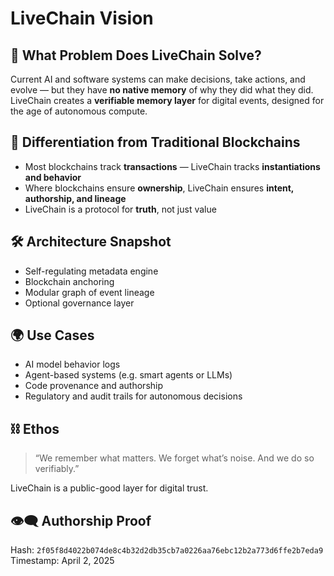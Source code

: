 
# LiveChain Vision

## 🧠 What Problem Does LiveChain Solve?

Current AI and software systems can make decisions, take actions, and evolve — but they have **no native memory** of why they did what they did.  
LiveChain creates a **verifiable memory layer** for digital events, designed for the age of autonomous compute.

## 🔐 Differentiation from Traditional Blockchains

- Most blockchains track **transactions** — LiveChain tracks **instantiations and behavior**
- Where blockchains ensure **ownership**, LiveChain ensures **intent, authorship, and lineage**
- LiveChain is a protocol for **truth**, not just value

## 🛠️ Architecture Snapshot

- Self-regulating metadata engine
- Blockchain anchoring
- Modular graph of event lineage
- Optional governance layer

## 🌍 Use Cases

- AI model behavior logs
- Agent-based systems (e.g. smart agents or LLMs)
- Code provenance and authorship
- Regulatory and audit trails for autonomous decisions

## ⛓️ Ethos

> “We remember what matters. We forget what’s noise. And we do so verifiably.”

LiveChain is a public-good layer for digital trust.

## 👁️‍🗨️ Authorship Proof

Hash: `2f05f8d4022b074de8c4b32d2db35cb7a0226aa76ebc12b2a773d6ffe2b7eda9`  
Timestamp: April 2, 2025
